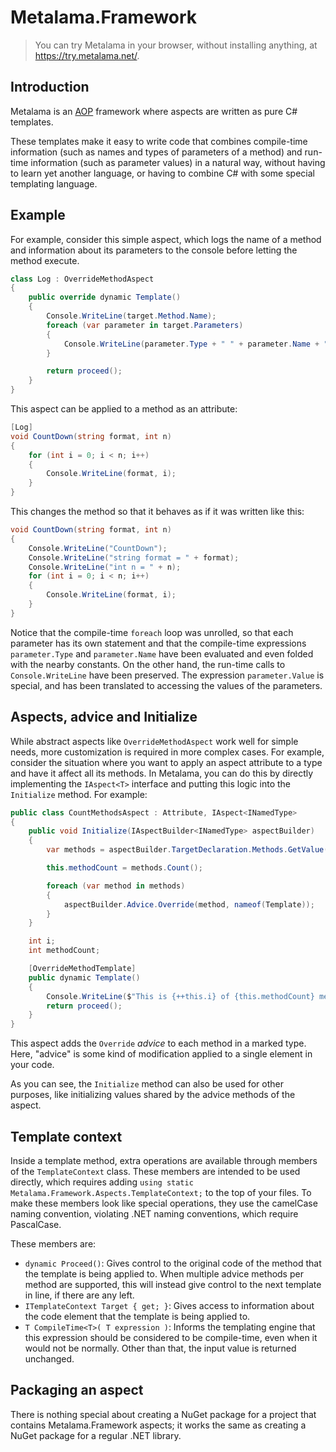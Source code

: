 # Metalama.Framework

> You can try Metalama in your browser, without installing anything, at <https://try.metalama.net/>.

## Introduction

Metalama is an [AOP](https://en.wikipedia.org/wiki/Aspect-oriented_programming) framework where aspects are written as pure C# templates.

These templates make it easy to write code that combines compile-time information (such as names and types of parameters of a method) and run-time information (such as parameter values) in a natural way, without having to learn yet another language, or having to combine C# with some special templating language.

## Example

For example, consider this simple aspect, which logs the name of a method and information about its parameters to the console before letting the method execute.

```c#
class Log : OverrideMethodAspect
{
    public override dynamic Template()
    {
        Console.WriteLine(target.Method.Name);
        foreach (var parameter in target.Parameters)
        {
            Console.WriteLine(parameter.Type + " " + parameter.Name + " = " + parameter.Value);
        }

        return proceed();
    }
}
```

This aspect can be applied to a method as an attribute:

```c#
[Log]
void CountDown(string format, int n)
{
    for (int i = 0; i < n; i++)
    {
        Console.WriteLine(format, i);
    }
}
```

This changes the method so that it behaves as if it was written like this:

```c#
void CountDown(string format, int n)
{
    Console.WriteLine("CountDown");
    Console.WriteLine("string format = " + format);
    Console.WriteLine("int n = " + n);
    for (int i = 0; i < n; i++)
    {
        Console.WriteLine(format, i);
    }
}
```

Notice that the compile-time `foreach` loop was unrolled, so that each parameter has its own statement and that the compile-time expressions `parameter.Type` and `parameter.Name` have been evaluated and even folded with the nearby constants. On the other hand, the run-time calls to `Console.WriteLine` have been preserved. The expression `parameter.Value` is special, and has been translated to accessing the values of the parameters.

## Aspects, advice and Initialize

While abstract aspects like `OverrideMethodAspect` work well for simple needs, more customization is required in more complex cases. For example, consider the situation where you want to apply an aspect attribute to a type and have it affect all its methods. In Metalama, you can do this by directly implementing the `IAspect<T>` interface and putting this logic into the `Initialize` method. For example:

```c#
public class CountMethodsAspect : Attribute, IAspect<INamedType>
{
    public void Initialize(IAspectBuilder<INamedType> aspectBuilder)
    {
        var methods = aspectBuilder.TargetDeclaration.Methods.GetValue();

        this.methodCount = methods.Count();

        foreach (var method in methods)
        {
            aspectBuilder.Advice.Override(method, nameof(Template));
        }
    }

    int i;
    int methodCount;

    [OverrideMethodTemplate]
    public dynamic Template()
    {
        Console.WriteLine($"This is {++this.i} of {this.methodCount} methods.");
        return proceed();
    }
}
```

This aspect adds the `Override` *advice* to each method in a marked type. Here, "advice" is some kind of modification applied to a single element in your code.

As you can see, the `Initialize` method can also be used for other purposes, like initializing values shared by the advice methods of the aspect.

## Template context

Inside a template method, extra operations are available through members of the `TemplateContext` class. These members are intended to be used directly, which requires adding `using static Metalama.Framework.Aspects.TemplateContext;` to the top of your files. To make these members look like special operations, they use the camelCase naming convention, violating .NET naming conventions, which require PascalCase.

These members are:

- `dynamic Proceed()`: Gives control to the original code of the method that the template is being applied to. When multiple advice methods per method are supported, this will instead give control to the next template in line, if there are any left.
- `ITemplateContext Target { get; }`: Gives access to information about the code element that the template is being applied to.
- `T CompileTime<T>( T expression )`: Informs the templating engine that this expression should be considered to be compile-time, even when it would not be normally. Other than that, the input value is returned unchanged.

## Packaging an aspect

There is nothing special about creating a NuGet package for a project that contains Metalama.Framework aspects; it works the same as creating a NuGet package for a regular .NET library.

